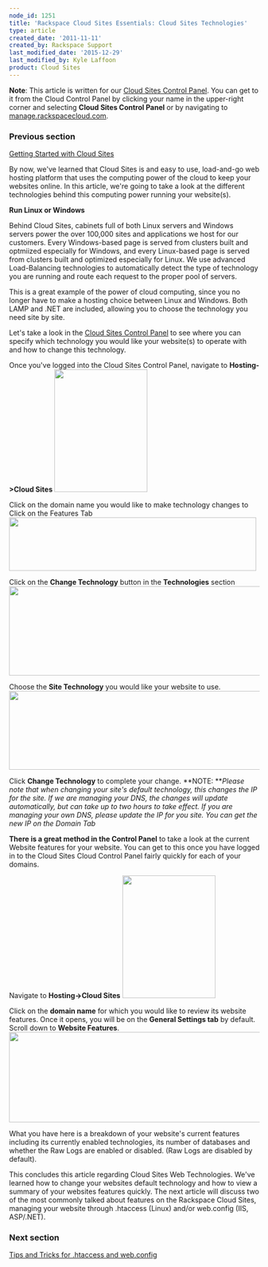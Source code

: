 ```yaml
---
node_id: 1251
title: 'Rackspace Cloud Sites Essentials: Cloud Sites Technologies'
type: article
created_date: '2011-11-11'
created_by: Rackspace Support
last_modified_date: '2015-12-29'
last_modified_by: Kyle Laffoon
product: Cloud Sites
---
```


<div
class="field field-name-body field-type-text-with-summary field-label-hidden">

<div class="field-items">

<div class="field-item even">

<div class="content">

<div
class="field field-name-body field-type-text-with-summary field-label-hidden">

<div class="field-items">

<div class="field-item even">

**Note**: This article is written for our [Cloud Sites Control
Panel](https://manage.rackspacecloud.com/). You can get to it from the
Cloud Control Panel by clicking your name in the upper-right corner and
selecting **Cloud Sites Control Panel** or by navigating to
[manage.rackspacecloud.com](https://manage.rackspacecloud.com).

### Previous section

[Getting Started with Cloud
Sites](/how-to/cloud-sites)



By now, we've learned that Cloud Sites is and easy to use, load-and-go
web hosting platform that uses the computing power of the cloud to keep
your websites online. In this article, we're going to take a look at the
different technologies behind this computing power running your
website(s).



**Run Linux or Windows**

Behind Cloud Sites, cabinets full of both Linux servers and Windows
servers power the over 100,000 sites and applications we host for our
customers. Every Windows-based page is served from clusters built and
optmiized especially for Windows, and every Linux-based page is served
from clusters built and optimized especially for Linux. We use advanced
Load-Balancing technologies to automatically detect the type of
technology you are running and route each request to the proper pool of
servers.

This is a great example of the power of cloud computing, since you no
longer have to make a hosting choice between Linux and Windows. Both
LAMP and .NET are included, allowing you to choose the technology you
need site by site.

Let's take a look in the [Cloud Sites Control
Panel](http://manage.rackspacecloud.com) to see where you can specify
which technology you would like your website(s) to operate with and how
to change this technology.

Once you've logged into the Cloud Sites Control Panel, navigate to
**Hosting-&gt;Cloud Sites**
<img src="https://admin.rackspace.com/knowledge_center/sites/default/files/field/image/hosting.png" width="187" height="246" />

Click on the domain name you would like to make technology changes to
Click on the Features Tab
<img src="https://admin.rackspace.comhttps://8026b2e3760e2433679c-fffceaebb8c6ee053c935e8915a3fbe7.ssl.cf2.rackcdn.com/field/image/featurestab.png" width="497" height="107" />

Click on the **Change Technology** button in the **Technologies**
section
<img src="https://admin.rackspace.comhttps://8026b2e3760e2433679c-fffceaebb8c6ee053c935e8915a3fbe7.ssl.cf2.rackcdn.com/field/image/technologies_1.png" width="600" height="179" />

Choose the **Site Technology** you would like your website to use.
<img src="https://admin.rackspace.comhttps://8026b2e3760e2433679c-fffceaebb8c6ee053c935e8915a3fbe7.ssl.cf2.rackcdn.com/field/image/change-technology_1.png" width="600" height="158" />

Click **Change Technology** to complete your change.
**NOTE: ***Please note that when changing your site's default
technology, this changes the IP for the site. If we are managing your
DNS, the changes will update automatically, but can take up to two hours
to take effect. If you are managing your own DNS, please update the IP
for you site. You can get the new IP on the Domain Tab*

**There is a great method in the Control Panel** to take a look at the
current Website features for your website. You can get to this once you
have logged in to the Cloud Sites Cloud Control Panel fairly quickly for
each of your domains.

Navigate to **Hosting-&gt;Cloud Sites**
<img src="https://admin.rackspace.com/knowledge_center/sites/default/files/field/image/hosting.png" width="187" height="246" />

Click on the **domain name** for which you would like to review its
website features.
Once it opens, you will be on  the **General Settings tab** by default.
Scroll down to **Website Features**.
<img src="https://admin.rackspace.com/knowledge_center/sites/default/files/field/image/web_features.png" width="600" height="181" />

What you have here is a breakdown of your website's current features
including its currently enabled technologies, its number of
databases and whether the Raw Logs are enabled or disabled. (Raw Logs
are disabled by default).



This concludes this article regarding Cloud Sites Web Technologies.
We've learned how to change your websites default technology and how to
view a summary of your websites features quickly. The next article will
discuss two of the most commonly talked about features on the Rackspace
Cloud Sites, managing your website through .htaccess (Linux) and/or
web.config (IIS, ASP/.NET).

### Next section

[Tips and Tricks for .htaccess and
web.config](/how-to/rackspace-cloud-essentials-tips-and-tricks-for-htaccess-and-webconfig)

</div>

</div>

</div>

</div>

</div>

</div>

</div>

